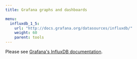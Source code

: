```yaml
---
title: Grafana graphs and dashboards

menu:
  influxdb_1_5:
    url: "http://docs.grafana.org/datasources/influxdb/"
    weight: 60
    parent: tools
---
```


Please see [Grafana's InfluxDB documentation](http://docs.grafana.org/datasources/influxdb/).
